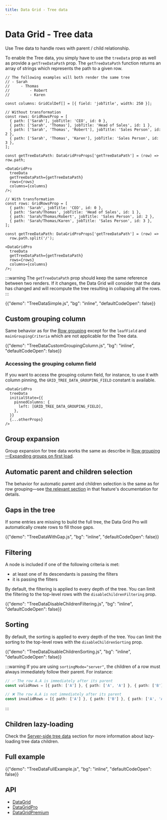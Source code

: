 ```yaml
---
title: Data Grid - Tree data
---
```


# Data Grid - Tree data [<span class="plan-pro"></span>](/x/introduction/licensing/#pro-plan 'Pro plan')

<p class="description">Use Tree data to handle rows with parent / child relationship.</p>

To enable the Tree data, you simply have to use the `treeData` prop as well as provide a `getTreeDataPath` prop.
The `getTreeDataPath` function returns an array of strings which represents the path to a given row.

```tsx
// The following examples will both render the same tree
// - Sarah
//     - Thomas
//         - Robert
//         - Karen

const columns: GridColDef[] = [{ field: 'jobTitle', width: 250 }];

// Without transformation
const rows: GridRowsProp = [
  { path: ['Sarah'], jobTitle: 'CEO', id: 0 },
  { path: ['Sarah', 'Thomas'], jobTitle: 'Head of Sales', id: 1 },
  { path: ['Sarah', 'Thomas', 'Robert'], jobTitle: 'Sales Person', id: 2 },
  { path: ['Sarah', 'Thomas', 'Karen'], jobTitle: 'Sales Person', id: 3 },
];

const getTreeDataPath: DataGridProProps['getTreeDataPath'] = (row) => row.path;

<DataGridPro
  treeData
  getTreeDataPath={getTreeDataPath}
  rows={rows}
  columns={columns}
/>;

// With transformation
const rows: GridRowsProp = [
  { path: 'Sarah', jobTitle: 'CEO', id: 0 },
  { path: 'Sarah/Thomas', jobTitle: 'Head of Sales', id: 1 },
  { path: 'Sarah/Thomas/Robert', jobTitle: 'Sales Person', id: 2 },
  { path: 'Sarah/Thomas/Karen', jobTitle: 'Sales Person', id: 3 },
];

const getTreeDataPath: DataGridProProps['getTreeDataPath'] = (row) =>
  row.path.split('/');

<DataGridPro
  treeData
  getTreeDataPath={getTreeDataPath}
  rows={rows}
  columns={columns}
/>;
```

:::warning
The `getTreeDataPath` prop should keep the same reference between two renders.
If it changes, the Data Grid will consider that the data has changed and will recompute the tree resulting in collapsing all the rows.
:::

{{"demo": "TreeDataSimple.js", "bg": "inline", "defaultCodeOpen": false}}

## Custom grouping column

Same behavior as for the [Row grouping](/x/react-data-grid/row-grouping/#grouping-columns) except for the `leafField` and `mainGroupingCriteria` which are not applicable for the Tree data.

{{"demo": "TreeDataCustomGroupingColumn.js", "bg": "inline", "defaultCodeOpen": false}}

### Accessing the grouping column field

If you want to access the grouping column field, for instance, to use it with column pinning, the `GRID_TREE_DATA_GROUPING_FIELD` constant is available.

```tsx
<DataGridPro
  treeData
  initialState={{
    pinnedColumns: {
      left: [GRID_TREE_DATA_GROUPING_FIELD],
    },
  }}
  {...otherProps}
/>
```

## Group expansion

Group expansion for tree data works the same as describe in [Row grouping—Expanding groups on first load](/x/react-data-grid/row-grouping/#expanding-groups-on-first-load).

## Automatic parent and children selection

The behavior for automatic parent and children selection is the same as for row grouping—see [the relevant section](/x/react-data-grid/row-grouping/#automatic-parent-and-children-selection) in that feature's documentation for details.

## Gaps in the tree

If some entries are missing to build the full tree, the Data Grid Pro will automatically create rows to fill those gaps.

{{"demo": "TreeDataWithGap.js", "bg": "inline", "defaultCodeOpen": false}}

## Filtering

A node is included if one of the following criteria is met:

- at least one of its descendants is passing the filters
- it is passing the filters

By default, the filtering is applied to every depth of the tree.
You can limit the filtering to the top-level rows with the `disableChildrenFiltering` prop.

{{"demo": "TreeDataDisableChildrenFiltering.js", "bg": "inline", "defaultCodeOpen": false}}

## Sorting

By default, the sorting is applied to every depth of the tree.
You can limit the sorting to the top-level rows with the `disableChildrenSorting` prop.

{{"demo": "TreeDataDisableChildrenSorting.js", "bg": "inline", "defaultCodeOpen": false}}

:::warning
If you are using `sortingMode="server"`, the children of a row must always immediately follow their parent.
For instance:

```ts
// ✅ The row A.A is immediately after its parent
const validRows = [{ path: ['A'] }, { path: ['A', 'A'] }, { path: ['B'] }];

// ❌ The row A.A is not immediately after its parent
const invalidRows = [{ path: ['A'] }, { path: ['B'] }, { path: ['A', 'A'] }];
```

:::

## Children lazy-loading

Check the [Server-side tree data](/x/react-data-grid/server-side-data/tree-data/) section for more information about lazy-loading tree data children.

## Full example

{{"demo": "TreeDataFullExample.js", "bg": "inline", "defaultCodeOpen": false}}

## API

- [DataGrid](/x/api/data-grid/data-grid/)
- [DataGridPro](/x/api/data-grid/data-grid-pro/)
- [DataGridPremium](/x/api/data-grid/data-grid-premium/)
